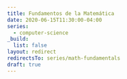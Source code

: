 ```yaml
---
title: Fundamentos de la Matemática
date: 2020-06-15T11:30:00-04:00
series:
  - computer-science
_build:
  list: false
layout: redirect
redirectsTo: series/math-fundamentals
draft: true
---
```


